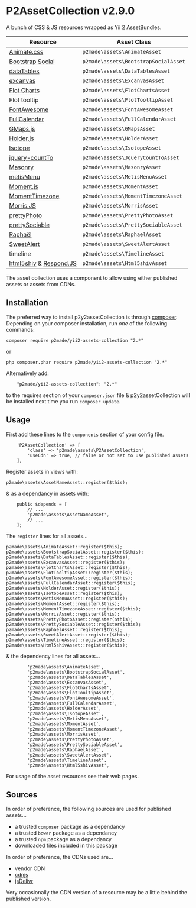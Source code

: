 P2AssetCollection v2.9.0
========================

A bunch of CSS & JS resources wrapped as Yii 2 AssetBundles.

Resource | Asset Class
-------- | -----------
[Animate.css](http://daneden.github.io/animate.css/) | `p2made\assets\AnimateAsset`
[Bootstrap Social](https://github.com/lipis/bootstrap-social) | `p2made\assets\BootstrapSocialAsset`
[dataTables](http://datatables.net) | `p2made\assets\DataTablesAsset`
[excanvas](https://github.com/arv/ExplorerCanvas) | `p2made\assets\ExcanvasAsset`
[Flot Charts](http://www.flotcharts.org) | `p2made\assets\FlotChartsAsset`
Flot tooltip | `p2made\assets\FlotTooltipAsset` |
[FontAwesome](http://fortawesome.github.io/Font-Awesome/) | `p2made\assets\FontAwesomeAsset`
[FullCalendar](http://fullcalendar.io) | `p2made\assets\FullCalendarAsset`
[GMaps.js](https://hpneo.github.io/gmaps/) | `p2made\assets\GMapsAsset`
[Holder.js](http://imsky.github.io/holder/) | `p2made\assets\HolderAsset`
[Isotope](http://isotope.metafizzy.co) | `p2made\assets\IsotopeAsset`
[jquery-countTo](https://github.com/mhuggins/jquery-countTo) | `p2made\assets\JqueryCountToAsset`
[Masonry](http://masonry.desandro.com) | `p2made\assets\MasonryAsset`
[metisMenu](https://github.com/onokumus/metisMenu) | `p2made\assets\MetisMenuAsset`
[Moment.js](http://momentjs.com/) | `p2made\assets\MomentAsset`
[MomentTimezone](http://momentjs.com/timezone/) | `p2made\assets\MomentTimezoneAsset`
[Morris.JS](http://morrisjs.github.io/morris.js/) | `p2made\assets\MorrisAsset`
[prettyPhoto](http://www.no-margin-for-errors.com/projects/prettyphoto-jquery-lightbox-clone/) | `p2made\assets\PrettyPhotoAsset`
[prettySociable](http://www.no-margin-for-errors.com/projects/prettysociable-mashable-like-sharing/) | `p2made\assets\PrettySociableAsset`
[Raphaël](http://raphaeljs.com) | `p2made\assets\RaphaelAsset`
[SweetAlert](http://t4t5.github.io/sweetalert/) | `p2made\assets\SweetAlertAsset`
timeline | `p2made\assets\TimelineAsset`
[html5shiv](https://github.com/afarkas/html5shiv) & [Respond.JS](https://github.com/scottjehl/Respond) | `p2made\assets\Html5shivAsset`

The asset collection uses a component to allow using either published assets or assets from CDNs.

Installation
------------

The preferred way to install p2y2assetCollection is through [composer](http://getcomposer.org/download/).
Depending on your composer installation, run *one* of the following commands:

```
composer require p2made/yii2-assets-collection "2.*"
```

or

```
php composer.phar require p2made/yii2-assets-collection "2.*"
```

Alternatively add:

```
	"p2made/yii2-assets-collection": "2.*"
```

to the requires section of your `composer.json` file & p2y2assetCollection will be installed next time you run `composer update`.

Usage
-----

First add these lines to the `components` section of your config file.

```
	'P2AssetCollection' => [
		'class' => 'p2made\assets\P2AssetCollection',
		'useCdn' => true, // false or not set to use published assets
	],
```

Register assets in views with:

```
p2made\assets\AssetNameAsset::register($this);
```

& as a dependancy in assets with:

```
	public $depends = [
		// ...
		'p2made\assets\AssetNameAsset',
		// ...
	];
```

The `register` lines for all assets...

```
p2made\assets\AnimateAsset::register($this);
p2made\assets\BootstrapSocialAsset::register($this);
p2made\assets\DataTablesAsset::register($this);
p2made\assets\ExcanvasAsset::register($this);
p2made\assets\FlotChartsAsset::register($this);
p2made\assets\FlotTooltipAsset::register($this);
p2made\assets\FontAwesomeAsset::register($this);
p2made\assets\FullCalendarAsset::register($this);
p2made\assets\HolderAsset::register($this);
p2made\assets\IsotopeAsset::register($this);
p2made\assets\MetisMenuAsset::register($this);
p2made\assets\MomentAsset::register($this);
p2made\assets\MomentTimezoneAsset::register($this);
p2made\assets\MorrisAsset::register($this);
p2made\assets\PrettyPhotoAsset::register($this);
p2made\assets\PrettySociableAsset::register($this);
p2made\assets\RaphaelAsset::register($this);
p2made\assets\SweetAlertAsset::register($this);
p2made\assets\TimelineAsset::register($this);
p2made\assets\Html5shivAsset::register($this);
```

& the dependency lines for all assets...

```
		'p2made\assets\AnimateAsset',
		'p2made\assets\BootstrapSocialAsset',
		'p2made\assets\DataTablesAsset',
		'p2made\assets\ExcanvasAsset',
		'p2made\assets\FlotChartsAsset',
		'p2made\assets\FlotTooltipAsset',
		'p2made\assets\FontAwesomeAsset',
		'p2made\assets\FullCalendarAsset',
		'p2made\assets\HolderAsset',
		'p2made\assets\IsotopeAsset',
		'p2made\assets\MetisMenuAsset',
		'p2made\assets\MomentAsset',
		'p2made\assets\MomentTimezoneAsset',
		'p2made\assets\MorrisAsset',
		'p2made\assets\PrettyPhotoAsset',
		'p2made\assets\PrettySociableAsset',
		'p2made\assets\RaphaelAsset',
		'p2made\assets\SweetAlertAsset',
		'p2made\assets\TimelineAsset',
		'p2made\assets\Html5shivAsset',
```

For usage of the asset resources see their web pages.

Sources
-------

In order of preference, the following sources are used for published assets...

- a trusted `composer` package as a dependancy
- a trusted `bower` package as a dependancy
- a trusted `npm` package as a dependancy
- downloaded files included in this package

In order of preference, the CDNs used are...

- vendor CDN
- [cdnjs](https://cdnjs.com/)
- [jsDelivr](http://www.jsdelivr.com/)

Very occasionally the CDN version of a resource may be a little behind the published version.



